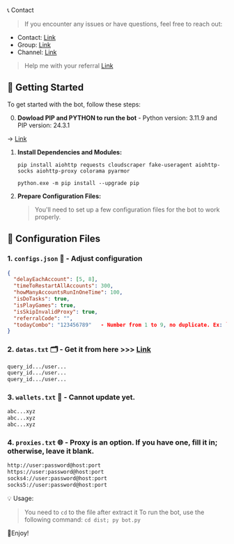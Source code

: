 📞 Contact

> If you encounter any issues or have questions, feel free to reach out:

- Contact: [Link](t.me/MeoMunDep)
- Group: [Link](t.me/KeoAirDropFreeNe)
- Channel: [Link](t.me/KeoAirDropFreeNee)

> Help me with your referral [Link](https://t.me/onus_tap_tap_tap_bot/join?startapp=1726177034261)

## 🚀 Getting Started

To get started with the bot, follow these steps:

0. **Dowload PIP and PYTHON to run the bot**  - Python version: 3.11.9 and PIP version: 24.3.1

-> [Link](https://t.me/KeoAirDropFreeNe/257/2627)

1. **Install Dependencies and Modules:**

   ```
   pip install aiohttp requests cloudscraper fake-useragent aiohttp-socks aiohttp-proxy colorama pyarmor

   python.exe -m pip install --upgrade pip
   ```

2. **Prepare Configuration Files:**

   > You'll need to set up a few configuration files for the bot to work properly.

## 📁 Configuration Files

### 1. `configs.json` 📜 - Adjust configuration

```json
{
  "delayEachAccount": [5, 8],
  "timeToRestartAllAccounts": 300,
  "howManyAccountsRunInOneTime": 100,
  "isDoTasks": true,
  "isPlayGames": true,
  "isSkipInvalidProxy": true,
  "referralCode": "",
  "todayCombo": "123456789"   - Number from 1 to 9, no duplicate. Ex: `143875629` or `184756329`
}
```

### 2. `datas.txt` 🗂️ - Get it from here >>> [Link](https://t.me/KeoAirDropFreeNe/257/6879)

```txt
query_id.../user...
query_id.../user...
query_id.../user...
```

### 3. `wallets.txt` 💼 - Cannot update yet.

```txt - wallet address
abc...xyz
abc...xyz
abc...xyz
```

### 4. `proxies.txt` 🌐 - Proxy is an option. If you have one, fill it in; otherwise, leave it blank.

```txt
http://user:password@host:port
https://user:password@host:port
socks4://user:password@host:port
socks5://user:password@host:port
```

💡 Usage:

> You need to `cd` to the file after extract it
> To run the bot, use the following command: `cd dist; py bot.py`

🎇Enjoy!
